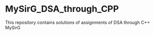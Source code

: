 # MySirG_DSA_through_CPP
This repository contains solutions of assignments of DSA through C++ MySirG 
